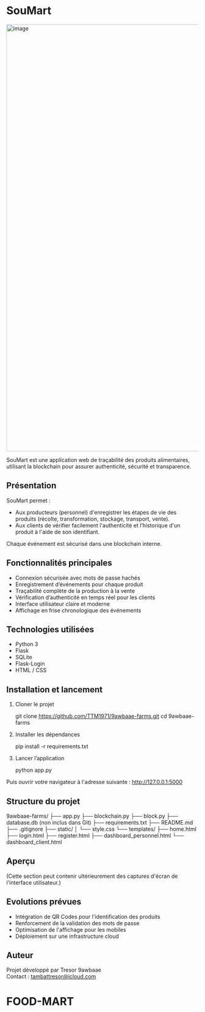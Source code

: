 # SouMart
<img width="1115" alt="image" src="https://github.com/user-attachments/assets/bc37e927-206b-436a-b820-6ff83ba6119d" />

SouMart est une application web de traçabilité des produits alimentaires, utilisant la blockchain pour assurer authenticité, sécurité et transparence.

## Présentation

SouMart permet :
- Aux producteurs (personnel) d'enregistrer les étapes de vie des produits (récolte, transformation, stockage, transport, vente).
- Aux clients de vérifier facilement l'authenticité et l’historique d'un produit à l'aide de son identifiant.

Chaque événement est sécurisé dans une blockchain interne.

## Fonctionnalités principales

- Connexion sécurisée avec mots de passe hachés
- Enregistrement d’événements pour chaque produit
- Traçabilité complète de la production à la vente
- Vérification d’authenticité en temps réel pour les clients
- Interface utilisateur claire et moderne
- Affichage en frise chronologique des événements

## Technologies utilisées

- Python 3
- Flask
- SQLite
- Flask-Login
- HTML / CSS

## Installation et lancement

1. Cloner le projet

   git clone https://github.com/TTM1971/9awbaae-farms.git
   cd 9awbaae-farms

2. Installer les dépendances

   pip install -r requirements.txt

3. Lancer l’application

   python app.py

Puis ouvrir votre navigateur à l'adresse suivante : http://127.0.0.1:5000

## Structure du projet

9awbaae-farms/
├── app.py
├── blockchain.py
├── block.py
├── database.db (non inclus dans Git)
├── requirements.txt
├── README.md
├── .gitignore
├── static/
│   └── style.css
└── templates/
    ├── home.html
    ├── login.html
    ├── register.html
    ├── dashboard_personnel.html
    └── dashboard_client.html

## Aperçu

(Cette section peut contenir ultérieurement des captures d'écran de l'interface utilisateur.)

## Evolutions prévues

- Intégration de QR Codes pour l'identification des produits
- Renforcement de la validation des mots de passe
- Optimisation de l'affichage pour les mobiles
- Déploiement sur une infrastructure cloud

## Auteur

Projet développé par Tresor 9awbaae  
Contact : tambattresor@icloud.com

# FOOD-MART
